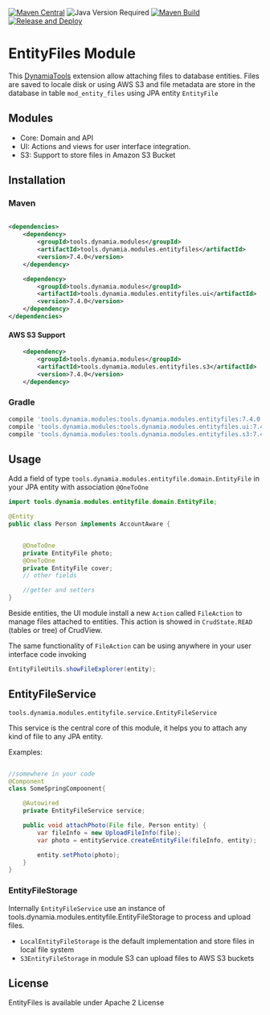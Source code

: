 [![Maven Central](https://img.shields.io/maven-central/v/tools.dynamia.modules/tools.dynamia.modules.entityfiles)](https://search.maven.org/search?q=tools.dynamia.modules.entityfiles)
![Java Version Required](https://img.shields.io/badge/java-21-blue)
[![Maven Build](https://github.com/dynamiatools/module-entityfiles/actions/workflows/maven.yml/badge.svg)](https://github.com/dynamiatools/module-entityfiles/actions/workflows/maven.yml)
[![Release and Deploy](https://github.com/dynamiatools/module-entityfiles/actions/workflows/release.yml/badge.svg)](https://github.com/dynamiatools/module-entityfiles/actions/workflows/release.yml)

# EntityFiles Module

This [DynamiaTools](https://dynamia.tools) extension allow attaching files to database entities. Files are saved to locale disk or using AWS S3 and file
metadata are store in the database in table `mod_entity_files` using JPA entity `EntityFile`

## Modules

- Core: Domain and API
- UI: Actions and views for user interface integration.
- S3: Support to store files in Amazon S3 Bucket

## Installation

### Maven

```xml

<dependencies>
    <dependency>
        <groupId>tools.dynamia.modules</groupId>
        <artifactId>tools.dynamia.modules.entityfiles</artifactId>
        <version>7.4.0</version>
    </dependency>

    <dependency>
        <groupId>tools.dynamia.modules</groupId>
        <artifactId>tools.dynamia.modules.entityfiles.ui</artifactId>
        <version>7.4.0</version>
    </dependency>
</dependencies>
```

#### AWS S3 Support
```xml
    <dependency>
        <groupId>tools.dynamia.modules</groupId>
        <artifactId>tools.dynamia.modules.entityfiles.s3</artifactId>
        <version>7.4.0</version>
    </dependency>
```

### Gradle

```groovy
compile 'tools.dynamia.modules:tools.dynamia.modules.entityfiles:7.4.0'
compile 'tools.dynamia.modules:tools.dynamia.modules.entityfiles.ui:7.4.0'
compile 'tools.dynamia.modules:tools.dynamia.modules.entityfiles.s3:7.4.0'
```

## Usage

Add a field of type `tools.dynamia.modules.entityfile.domain.EntityFile` in your JPA entity with association `@OneToOne`

```Java
import tools.dynamia.modules.entityfile.domain.EntityFile;

@Entity
public class Person implements AccountAware {


    @OneToOne
    private EntityFile photo;
    @OneToOne
    private EntityFile cover;
    // other fields

    //getter and setters    
}

```

Beside entities, the UI module install a new `Action` called `FileAction` to manage files attached to entities. This
action is showed in `CrudState.READ` (tables or tree) of CrudView.

The same functionality of `FileAction` can be using anywhere in your user interface code invoking

```Java
EntityFileUtils.showFileExplorer(entity);
```

## EntityFileService

`tools.dynamia.modules.entityfile.service.EntityFileService`

This service is the central core of this module, it helps you to attach any kind of file to any JPA entity.

Examples:

```Java

//somewhere in your code
@Component
class SomeSpringCompoonent{

    @Autowired
    private EntityFileService service;

    public void attachPhoto(File file, Person entity) {
        var fileInfo = new UploadFileInfo(file);
        var photo = entityService.createEntityFile(fileInfo, entity);

        entity.setPhoto(photo);
    }
}
```

### EntityFileStorage

Internally `EntityFileService` use an instance of tools.dynamia.modules.entityfile.EntityFileStorage to process and upload
files.

- `LocalEntityFileStorage` is the default implementation and store files in local file system
- `S3EntityFileStorage` in module S3 can upload files to AWS S3 buckets

## License

EntityFiles is available under Apache 2 License
